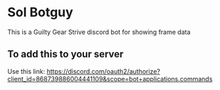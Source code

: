 # Sol Botguy

This is a Guilty Gear Strive discord bot for showing frame data

## To add this to your server

Use this link: https://discord.com/oauth2/authorize?client_id=868739886004441109&scope=bot+applications.commands

